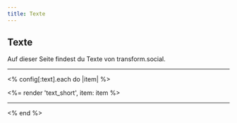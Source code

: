 ```yaml
---
title: Texte
---
```


## Texte

Auf dieser Seite findest du Texte von transform.social.

----

<% config[:text].each do |item| %>

<%= render 'text_short', item: item %>

----

<% end %>
